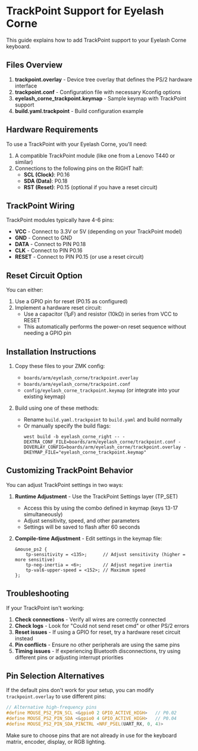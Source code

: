 # TrackPoint Support for Eyelash Corne

This guide explains how to add TrackPoint support to your Eyelash Corne keyboard.

## Files Overview

1. **trackpoint.overlay** - Device tree overlay that defines the PS/2 hardware interface
2. **trackpoint.conf** - Configuration file with necessary Kconfig options
3. **eyelash_corne_trackpoint.keymap** - Sample keymap with TrackPoint support
4. **build.yaml.trackpoint** - Build configuration example

## Hardware Requirements

To use a TrackPoint with your Eyelash Corne, you'll need:

1. A compatible TrackPoint module (like one from a Lenovo T440 or similar)
2. Connections to the following pins on the RIGHT half:
   - **SCL (Clock)**: P0.16
   - **SDA (Data)**: P0.18
   - **RST (Reset)**: P0.15 (optional if you have a reset circuit)

## TrackPoint Wiring

TrackPoint modules typically have 4-6 pins:
- **VCC** - Connect to 3.3V or 5V (depending on your TrackPoint model)
- **GND** - Connect to GND
- **DATA** - Connect to PIN P0.18
- **CLK** - Connect to PIN P0.16
- **RESET** - Connect to PIN P0.15 (or use a reset circuit)

## Reset Circuit Option

You can either:
1. Use a GPIO pin for reset (P0.15 as configured)
2. Implement a hardware reset circuit:
   - Use a capacitor (1μF) and resistor (10kΩ) in series from VCC to RESET
   - This automatically performs the power-on reset sequence without needing a GPIO pin

## Installation Instructions

1. Copy these files to your ZMK config:
   - `boards/arm/eyelash_corne/trackpoint.overlay`
   - `boards/arm/eyelash_corne/trackpoint.conf`
   - `config/eyelash_corne_trackpoint.keymap` (or integrate into your existing keymap)

2. Build using one of these methods:
   - Rename `build.yaml.trackpoint` to `build.yaml` and build normally
   - Or manually specify the build flags:
     ```
     west build -b eyelash_corne_right -- -DEXTRA_CONF_FILE=boards/arm/eyelash_corne/trackpoint.conf -DOVERLAY_CONFIG=boards/arm/eyelash_corne/trackpoint.overlay -DKEYMAP_FILE="eyelash_corne_trackpoint.keymap"
     ```

## Customizing TrackPoint Behavior

You can adjust TrackPoint settings in two ways:

1. **Runtime Adjustment** - Use the TrackPoint Settings layer (TP_SET)
   - Access this by using the combo defined in keymap (keys 13-17 simultaneously)
   - Adjust sensitivity, speed, and other parameters
   - Settings will be saved to flash after 60 seconds

2. **Compile-time Adjustment** - Edit settings in the keymap file:
   ```
   &mouse_ps2 {
       tp-sensitivity = <135>;      // Adjust sensitivity (higher = more sensitive)
       tp-neg-inertia = <6>;        // Adjust negative inertia
       tp-val6-upper-speed = <152>; // Maximum speed
   };
   ```

## Troubleshooting

If your TrackPoint isn't working:

1. **Check connections** - Verify all wires are correctly connected
2. **Check logs** - Look for "Could not send reset cmd" or other PS/2 errors
3. **Reset issues** - If using a GPIO for reset, try a hardware reset circuit instead
4. **Pin conflicts** - Ensure no other peripherals are using the same pins
5. **Timing issues** - If experiencing Bluetooth disconnections, try using different pins or adjusting interrupt priorities

## Pin Selection Alternatives

If the default pins don't work for your setup, you can modify `trackpoint.overlay` to use different pins:

```c
// Alternative high-frequency pins
#define MOUSE_PS2_PIN_SCL <&gpio0 2 GPIO_ACTIVE_HIGH>   // P0.02
#define MOUSE_PS2_PIN_SDA <&gpio0 4 GPIO_ACTIVE_HIGH>   // P0.04
#define MOUSE_PS2_PIN_SDA_PINCTRL <NRF_PSEL(UART_RX, 0, 4)>
```

Make sure to choose pins that are not already in use for the keyboard matrix, encoder, display, or RGB lighting.
